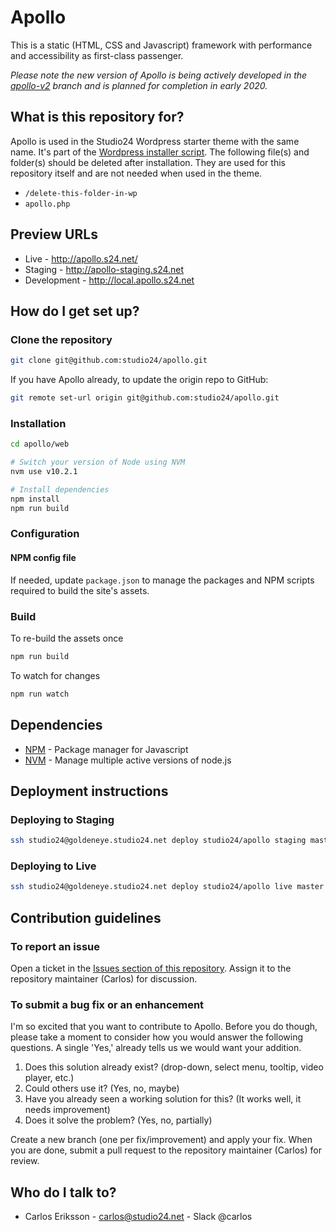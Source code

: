 # Apollo

This is a static (HTML, CSS and Javascript) framework with performance and accessibility as first-class passenger.

_Please note the new version of Apollo is being actively developed in the [apollo-v2](https://github.com/studio24/apollo/tree/apollo-v2) branch and is planned for completion in early 2020._

## What is this repository for?

Apollo is used in the Studio24 Wordpress starter theme with the same name. It's part of the [Wordpress installer script](https://bitbucket.org/studio24/wordpress-installation-script). The following file(s) and folder(s) should be deleted after installation. They are used for this repository itself and are not needed when used in the theme.

- `/delete-this-folder-in-wp`
- `apollo.php`

## Preview URLs

* Live - http://apollo.s24.net/
* Staging - http://apollo-staging.s24.net
* Development - http://local.apollo.s24.net

## How do I get set up?

### Clone the repository

```bash
git clone git@github.com:studio24/apollo.git
```

If you have Apollo already, to update the origin repo to GitHub:

```bash
git remote set-url origin git@github.com:studio24/apollo.git
```

### Installation

```bash
cd apollo/web

# Switch your version of Node using NVM
nvm use v10.2.1

# Install dependencies
npm install
npm run build
```

### Configuration

#### NPM config file

If needed, update `package.json` to manage the packages and NPM scripts required to build the site's assets.

### Build

To re-build the assets once

```bash
npm run build
```

To watch for changes

```bash
npm run watch
```

## Dependencies

- [NPM](https://www.npmjs.com/) - Package manager for Javascript
- [NVM](https://github.com/creationix/nvm) - Manage multiple active versions of node.js

## Deployment instructions

### Deploying to Staging

````bash
ssh studio24@goldeneye.studio24.net deploy studio24/apollo staging master nodb
````

### Deploying to Live

````bash
ssh studio24@goldeneye.studio24.net deploy studio24/apollo live master nodb
````

## Contribution guidelines

### To report an issue

Open a ticket in the [Issues section of this repository](https://bitbucket.org/studio24/apollo/issues?status=new&status=open). Assign it to the repository maintainer (Carlos) for discussion.

### To submit a bug fix or an enhancement

I'm so excited that you want to contribute to Apollo. Before you do though, please take a moment to consider how you would answer the following questions. A single 'Yes,' already tells us we would want your addition.

1. Does this solution already exist? (drop-down, select menu, tooltip, video player, etc.)
2. Could others use it? (Yes, no, maybe)
3. Have you already seen a working solution for this? (It works well, it needs improvement)
4. Does it solve the problem? (Yes, no, partially)

Create a new branch (one per fix/improvement) and apply your fix. When you are done, submit a pull request to the repository maintainer (Carlos) for review.

## Who do I talk to?

- Carlos Eriksson - [carlos@studio24.net](@carlos@studio24.net) - Slack @carlos
